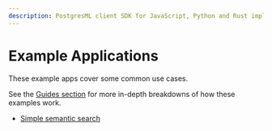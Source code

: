 ```yaml
---
description: PostgresML client SDK for JavaScript, Python and Rust implements common example apps.
---
```


# Example Applications

These example apps cover some common use cases. 

See the [Guides section](../guides/) for  more in-depth breakdowns of how these examples work.

- [Simple semantic search](/semantic-search)
